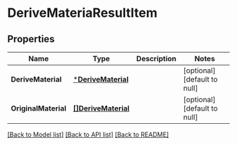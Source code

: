 # DeriveMateriaResultItem

## Properties
Name | Type | Description | Notes
------------ | ------------- | ------------- | -------------
**DeriveMaterial** | [***DeriveMaterial**](derive_material.md) |  | [optional] [default to null]
**OriginalMaterial** | [**[]DeriveMaterial**](derive_material.md) |  | [optional] [default to null]

[[Back to Model list]](../README.md#documentation-for-models) [[Back to API list]](../README.md#documentation-for-api-endpoints) [[Back to README]](../README.md)


